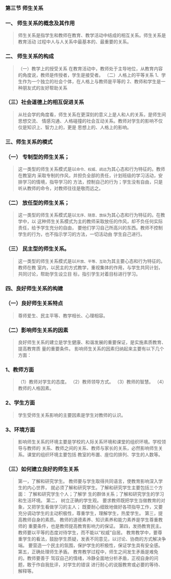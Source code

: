 ### 第三节 师生关系
### 一、 师生关系的概念及其作用
>   师生关系是指学生和教师在教育、教学活动中结成的相互关系。师生关系是教育活动
过程中人与人关系中最基本的、最重要的关系。

### 二、 师生关系的构成
>   （一）教学上的授受关系
在教育活动中，教师处于主导地位，从教育内容的角度说，教师是传授者，学生是接受者。
    （二）人格上的平等关系
1、学生作为一个独立的社会个体，在人格上与教师是平等的
2、教师和学生是一种朋友式的友好帮助关系

### （三）社会道德上的相互促进关系
>   从社会学的角度看，师生关系在更深刻的意义上是人和人的关系，是师生间思想交流、
情感沟通、人格碰撞的社会互动关系。教师对学生的影响不仅仅是知识上、智力上的，更是
思想上的、人格上的影响。

### 三、师生关系的模式
### （一） 专制型的师生关系；
>   这一类型的师生关系模式是以`命令、权威、疏远`为其心态和行为特征的。教师在教室内
采取专制的作风，并担负全部的责任，计划班级的学习活动，安排学习的情境，指导学习的
方法，控制自己的行为；学生没有自由，只是听从教师的命令，对教师往往是敬而远之。

### （二） 放任型的师生关系；
>   这一类型的师生关系模式是以`无序、随意、放纵`为其心态和行为特征的。在教学中，以
这种师生关系模式为主的教师采取放任的作风，却不负任何实际责任，给予学生充分的自由，
要他们学习自己所高兴的东西。教师不控制学生的行为，也不指示学习的方法，一切活动由
学生自己进行。

### （三） 民主型的师生关系。
>   这一类型的师生关系模式是以`开放、平等、互助`为其主要心态和行为特征的。教师在教
室内，以民主的方式教学，重视集体的作用，与学生共同计划，共同讨论，帮助学生设立目
标，指引学生对着目标进行学习。

### 四、良好师生关系的构建
### （一）良好师生关系特点
>   尊师爱生、民主平等、教学相长、心理相容。

### （二）影响师生关系的因素
>   良好师生关系的建立是学生健康、和谐发展的重要保证，是实施素质教育、提高教育质
量的重要条件。 影响师生关系的因素归纳起来主要有以下几个方面：

### 1、教师方面
>   （1）教师对学生的态度。
    （2）教师领导方式。
    （3）教师的智慧。
    （4）教师的人格因素。 
    
### 2、学生方面
>   学生受师生关系影响的主要因素是学生对教师的认识。

### 3、环境方面
>   影响师生关系的环境主要是学校的人际关系环境和课堂的组织环境。学校领导与教师的
关系、教师之间的关系、教师与家长的关系，必然影响师生关系。课堂的组织环境主要包括
教室的布置、座位的排列、学生的人数等。

### （三）如何建立良好的师生关系
>   第一，了解和研究学生。
    教师要与学生取得共同语言，使教育影响深入学生的内心世界，
就必须了解和研究学生。了解和研究学生主要包括三个方面： 了解和研究学生个人；了解学
生的群体关系；了解和研究学生的学习和生活环境。
    第二， 树立正确的学生观。
要求教师既把学生当做教育的对象，又把学生看做学习的主人；
    既要耐心细致地做好各项指导工作，又要充分调动学生的主动积极性，尊重学生，理解学生，热爱学生。
    第三，提高教师自身的素质。
教师的道德素养、知识素养和能力素养是学生尊重教师的
    重要条件，也是教师提高教育影响力的保证。
    第四，发扬教育民主。
教师要以平等的态度对待学生，而不能以“权威”自居。
教育教学中，要尊重学生的看法，鼓励学生质疑，发表不同意见，以讨论、协商的方式解决争端。
要营造一个民主的氛围，保护学生的积极性，保证学生具有安全感。
    第五，正确处理师生矛盾。
教育教学过程中，师生之间发生矛盾是难免的。教师要善于
驾驭自己的情绪，冷静全面地分析矛盾，正视自身的问题，敢于作自我批评，对学生的错误
进行耐心的说服教育或必要的等待、解释等。